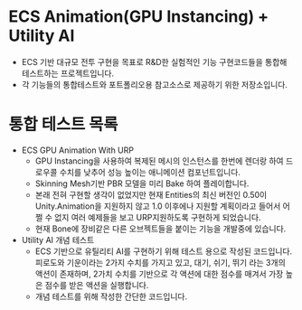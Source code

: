 # ECS Animation(GPU Instancing) + Utility AI
- ECS 기반 대규모 전투 구현을 목표로 R&D한 실험적인 기능 구현코드들을 통합해 테스트하는 프로젝트입니다. 
- 각 기능들의 통합테스트와 포트폴리오용 참고소스로 제공하기 위한 저장소입니다. 

# 통합 테스트 목록
- ECS GPU Animation With URP
  - GPU Instancing을 사용하여 복제된 메시의 인스턴스를 한번에 렌더랑 하여 드로우콜 수치를 낮추어 성능 높이는 애니메이션 컴포넌트입니다.
  - Skinning Mesh기반 PBR 모델을 미리 Bake 하여 플레이합니다.
  - 본래 전혀 구현할 생각이 없었지만 현재 Entities의 최신 버전인 0.50이 Unity.Animation을 지원하지 않고 1.0 이후에나 지원할 계획이라고 들어서 어쩔 수 없지 여러 예제들을 보고 URP지원하도록 구현하게 되었습니다.
  - 현재 Bone에 장비같은 다른 오브젝트들을 붙이는 기능을 개발중에 있습니다.
- Utility AI 개념 테스트
  - ECS 기반으로 유틸리티 AI를 구현하기 위해 테스트 용으로 작성된 코드입니다. 피로도와 기운이라는 2가지 수치를 가지고 있고, 대기, 쉬기, 뛰기 라는 3개의 액션이 존재하며, 2가치 수치를 기반으로 각 액션에 대한 점수를 매겨서 가장 높은 점수를 받은 액션을 실행합니다.
  - 개념 테스트를 위해 작성한 간단한 코드입니다.

